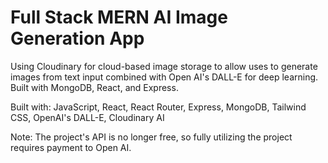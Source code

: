 # Full Stack MERN AI Image Generation App

Using Cloudinary for cloud-based image storage to allow uses to generate images from text input combined with Open AI's DALL-E for deep learning. Built with MongoDB, React, and Express.

Built with: JavaScript, React, React Router, Express, MongoDB, Tailwind CSS, OpenAI's DALL-E, Cloudinary AI

Note: The project's API is no longer free, so fully utilizing the project requires payment to Open AI.
